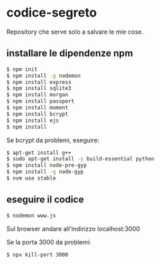 # codice-segreto
Repository che serve solo a salvare le mie cose.

## installare le dipendenze npm
```sh
$ npm init
$ npm install -g nodemon
$ npm install express
$ npm install sqlite3
$ npm install morgan
$ npm install passport
$ npm install moment
$ npm install bcrypt
$ npm install ejs 
$ npm install
```
Se bcrypt da problemi, eseguire:
```sh
$ apt-get install g++
$ sudo apt-get install -y build-essential python
$ npm install node-pre-gyp
$ npm install -g node-gyp
$ nvm use stable 
```
## eseguire il codice
```sh
$ nodemon www.js
```
Sul browser andare all'indirizzo localhost:3000

Se la porta 3000 da problemi:
```sh
$ npx kill-port 3000
